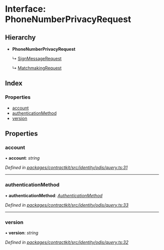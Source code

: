 # Interface: PhoneNumberPrivacyRequest

## Hierarchy

* **PhoneNumberPrivacyRequest**

  ↳ [SignMessageRequest](_identity_odis_query_.signmessagerequest.md)

  ↳ [MatchmakingRequest](_identity_odis_query_.matchmakingrequest.md)

## Index

### Properties

* [account](_identity_odis_query_.phonenumberprivacyrequest.md#account)
* [authenticationMethod](_identity_odis_query_.phonenumberprivacyrequest.md#authenticationmethod)
* [version](_identity_odis_query_.phonenumberprivacyrequest.md#version)

## Properties

###  account

• **account**: *string*

*Defined in [packages/contractkit/src/identity/odis/query.ts:31](https://github.com/celo-org/celo-monorepo/blob/master/packages/contractkit/src/identity/odis/query.ts#L31)*

___

###  authenticationMethod

• **authenticationMethod**: *[AuthenticationMethod](../enums/_identity_odis_query_.authenticationmethod.md)*

*Defined in [packages/contractkit/src/identity/odis/query.ts:33](https://github.com/celo-org/celo-monorepo/blob/master/packages/contractkit/src/identity/odis/query.ts#L33)*

___

###  version

• **version**: *string*

*Defined in [packages/contractkit/src/identity/odis/query.ts:32](https://github.com/celo-org/celo-monorepo/blob/master/packages/contractkit/src/identity/odis/query.ts#L32)*
